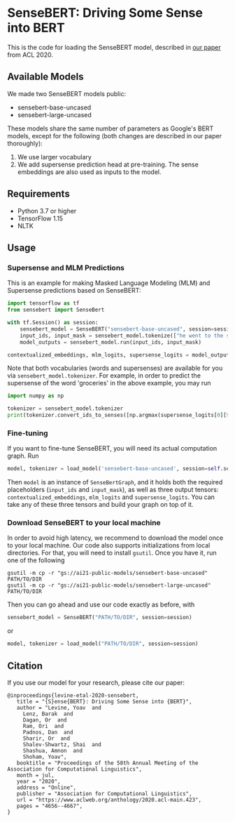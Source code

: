 # SenseBERT: Driving Some Sense into BERT

This is the code for loading the SenseBERT model, described in [our paper](https://www.aclweb.org/anthology/2020.acl-main.423.pdf) from ACL 2020.

## Available Models

We made two SenseBERT models public:

* sensebert-base-uncased
* sensebert-large-uncased

These models share the same number of parameters as Google's BERT models, except for the following (both changes are described in our paper thoroughly):
1. We use larger vocabulary
2. We add supersense prediction head at pre-training. The sense embeddings are also used as inputs to the model. 

## Requirements

* Python 3.7 or higher
* TensorFlow 1.15
* NLTK

## Usage


### Supersense and MLM Predictions

This is an example for making Masked Language Modeling (MLM) and Supersense predictions based on SenseBERT:
```python
import tensorflow as tf
from sensebert import SenseBert

with tf.Session() as session:
    sensebert_model = SenseBERT("sensebert-base-uncased", session=session)
    input_ids, input_mask = sensebert_model.tokenize(["he went to the store to buy some groceries.", "the store was closed."])
    model_outputs = sensebert_model.run(input_ids, input_mask)

contextualized_embeddings, mlm_logits, supersense_logits = model_outputs  # These are NumPy arrays
```
Note that both vocabularies (words and supersenses) are available for you via ```sensebert_model.tokenizer```. For example, in order to predict the supersense of the word 'groceries' in the above example, you may run
```python
import numpy as np

tokenizer = sensebert_model.tokenizer
print(tokenizer.convert_ids_to_senses([np.argmax(supersense_logits[0][9])]))

```
### Fine-tuning

If you want to fine-tune SenseBERT, you will need its actual computation graph. Run
```python
model, tokenizer = load_model('sensebert-base-uncased', session=self.session)
```

Then ```model``` is an instance of ```SenseBertGraph```, and it holds both the required placeholders (```input_ids``` and ```input_mask```), as well as three output tensors: ```contextualized_embeddings```, ```mlm_logits``` and ```supersense_logits```. You can take any of these three tensors and build your graph on top of it. 


### Download SenseBERT to your local machine

In order to avoid high latency, we recommend to download the model once to your local machine. Our code also supports initializations from local directories. 
For that, you will need to install ```gsutil```. Once you have it, run one of the following
```shell script
gsutil -m cp -r "gs://ai21-public-models/sensebert-base-uncased" PATH/TO/DIR
gsutil -m cp -r "gs://ai21-public-models/sensebert-large-uncased" PATH/TO/DIR
```

Then you can go ahead and use our code exactly as before, with
```python
sensebert_model = SenseBERT("PATH/TO/DIR", session=session)
```
or
```python
model, tokenizer = load_model("PATH/TO/DIR", session=session)
```

## Citation 
If you use our model for your research, please cite our paper:

 ```
@inproceedings{levine-etal-2020-sensebert,
    title = "{S}ense{BERT}: Driving Some Sense into {BERT}",
    author = "Levine, Yoav  and
      Lenz, Barak  and
      Dagan, Or  and
      Ram, Ori  and
      Padnos, Dan  and
      Sharir, Or  and
      Shalev-Shwartz, Shai  and
      Shashua, Amnon  and
      Shoham, Yoav",
    booktitle = "Proceedings of the 58th Annual Meeting of the Association for Computational Linguistics",
    month = jul,
    year = "2020",
    address = "Online",
    publisher = "Association for Computational Linguistics",
    url = "https://www.aclweb.org/anthology/2020.acl-main.423",
    pages = "4656--4667",
}
```